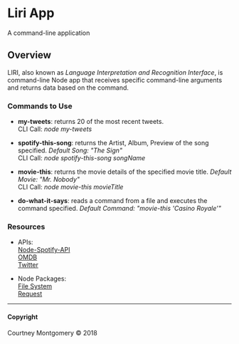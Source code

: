 # Liri App

A command-line application

## Overview

LIRI, also known as _Language Interpretation and Recognition Interface_, is command-line Node app that receives specific command-line arguments and returns data based on the command.

### Commands to Use

* __my-tweets__: returns 20 of the most recent tweets.  
   CLI Call: _node my-tweets_

* __spotify-this-song__: returns the Artist, Album, Preview of the song specified. _Default Song: "The Sign"_  
   CLI Call: _node spotify-this-song songName_

* __movie-this__: returns the movie details of the specified movie title. _Default Movie: "Mr. Nobody"_  
   CLI Call: _node movie-this movieTitle_

* __do-what-it-says__: reads a command from a file and executes the command specified. _Default Command: "movie-this 'Casino Royale'"_  

### Resources

* APIs:  
   [Node-Spotify-API](https://www.npmjs.com/package/node-spotify-api)  
   [OMDB](http://www.omdbapi.com/)  
   [Twitter](https://www.npmjs.com/package/twitter)  

* Node Packages:  
   [File System](https://nodejs.org/docs/latest-v7.x/api/fs.html)  
   [Request](https:/www.npmjs.com/package/request)  

---

#### Copyright

<p>Courtney Montgomery &copy 2018</p>
